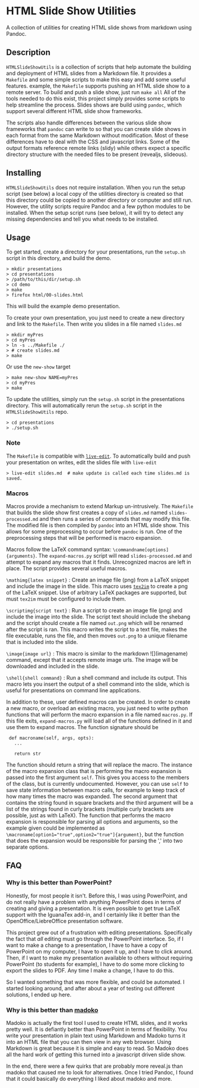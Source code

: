# HTML Slide Show Utilities

A collection of utilities for creating HTML slide shows from markdown using Pandoc.

## Description

`HTMLSlideShowUtils` is a collection of scripts that help automate the building and 
deployment of HTML slides from a Markdown file.
It provides a `Makefile` and some simple scripts to make this easy and add some useful features.
example, the `Makefile` supports pushing an HTML slide show to a remote server. To build
and push a slide show, just run `make all`
All of the tools needed to do this exist, this project simply provides some scripts to help streamline the process.
Slides shows are build using `pandoc`, which support several different HTML slide show frameworks.

The scripts also handle differences between the various slide show frameworks that `pandoc`
can write to so that you can create slide shows in each format from the same Markdown without
modification. Most of these differences have to deal with the CSS and javascript links. Some
of the output formats reference remote links (slidy) while others expect a specific
directory structure with the needed files to be present (revealjs, slideous).

## Installing

`HTMLSlideShowUtils` does not require installation. When you run the setup script (see below)
a local copy of the utilities directory is created so that this directory could be copied
to another directory or computer and still run. However, the utility scripts require
Pandoc and a few python modules to be installed. When the setup script runs (see below),
it will try to detect any missing dependencies and tell you what needs to be installed.

## Usage

To get started, create a directory for your presentations, run the `setup.sh` script in this directory,
and build the demo.

    > mkdir presentations
    > cd presentations
    > /path/to/this/dir/setup.sh
    > cd demo
    > make
    > firefox html/00-slides.html

This will build the example demo presentation.

To create your own presentation, you just need to create a new directory and link to the `Makefile`. Then
write you slides in a file named `slides.md`


    > mkdir myPres
    > cd myPres
    > ln -s ../Makefile ./
    > # create slides.md
    > make

Or use the `new-show` target

    > make new-show NAME=myPres
    > cd myPres
    > make

To update the utilities, simply run the `setup.sh` script in the presentations directory. This will automatically
rerun the `setup.sh` script in the `HTMLSlideShowUtils` repo.

    > cd presentations
    > ./setup.sh

### Note

The `Makefile` is compatible with [`live-edit`](https://github.com/CD3/live-edit). To
automatically build and push your presentation on writes, edit the slides file with `live-edit`

    > live-edit slides.md  # make update is called each time slides.md is saved.

### Macros

Macros provide a mechanism to extend Markup un-intrusively. The `Makefile` that builds the slide show first creates a copy of `slides.md` named `slides-processed.md` and
then runs a series of commands that may modify this file. The modified file is then compiled by `pandoc` into an HTML slide show. This allows for some preprocessing to occur
before `pandoc` is run. One of the preprocessing steps that will be performed is macro expansion.

Macros follow the LaTeX command syntax: `\commandname[options]{arguments}`. The `expand-macros.py` script will read `slides-processed.md` and attempt to expand any macros that it
finds. Unrecognized macros are left in place. The script provides several useful macros.

`\mathimg{latex snippet}`
: Create an image file (png) from a LaTeX snippet and include the image in the slide. This macro uses [`tex2im`](https://github.com/CD3/tex2im) to create a png of the LaTeX snippet.
  Use of arbitrary LaTeX packages are supported, but must `tex2im` must be configured to include them.

`\scriptimg{script text}`
: Run a script to create an image file (png) and include the image into the slide. The script text should include the shebang and the script should create a file named `out.png` which will be renamed after the script is ran.
  This macro writes the script to a text file, makes the file executable, runs the file, and then moves `out.png` to a unique filename that is included into the slide.

`\image{image url}`
: This macro is similar to the markdown \!\[\](imagename) command, except that it accepts remote image urls. The image will be downloaded and included in the slide.

`\shell{shell command}`
: Run a shell command and include its output. This macro lets you insert the output of a shell command into the slide, which is useful for presentations on command line applications.


In addition to these, user defined macros can be created. In order to create a new macro, or overload an existing macro, you just need to write python functions that will perform the macro
expansion in a file named `macros.py`. If this file exits, `expand-macros.py` will load all of the functions defined in it and use them to expand macros. The function signature should be

```
 def macroname(self, args, opts):
   ...

   return str
```

The function should return a string that will replace the macro.
The instance of the macro expansion class that is performing the macro expansion is passed into the first argument `self`. This gives you access to the members of the class, but is currently undocumented.
However, you can use `self` to save state information between macro calls, for
example to keep track of how many times the macro was expanded. The second argument
that contains the string found in square brackets and the third argument will be a list
of the strings found in curly brackets (multiple curly brackets are possible, just as with LaTeX).
The function that performs the
macro expansion is responsible for parsing all options and arguments, so the
example given could be implemented as
`\macroname[option1="true",option2="true"]{argument}`, but the function that
does the expansion would be responsible for parsing the ',' into two separate
options.


## FAQ

### Why is this better than PowerPoint?

Honestly, for most people it isn't.
Before this, I was using PowerPoint,
and do not really have a problem with anything PowerPoint does in terms of creating and giving a presentation.
It is even possible to get true LaTeX support with the IguanaTex add-in, and I certainly like it better
than the OpenOffice/LiebreOffice presentation software.

This project grew out of a frustration with editing presentations. Specifically the fact that *all* editing must
go through the PowerPoint interface. So, if I want to make a change to a presentation, I have to have a copy of
PowerPoint on my computer, I have to open it up, and I have to click around. Then, if I want to make my presentation
available to others without requiring PowerPoint (to students for example), I have to do some more clicking to
export the slides to PDF. Any time I make a change, I have to do this.

So I wanted something that was more flexible, and could be automated. I started looking around, and after about
a year of testing out different solutions, I ended up here.

### Why is this better than [madoko](https://www.madoko.net/)

Madoko is actually the first tool I used to create HTML slides, and it works pretty well. It is defiantly better
than PowerPoint in terms of flexibility. You write your presentation in plain text using Markdown and Madoko
turns it into an HTML file that you can then view in any web browser. Using Markdown is great because it is simple
and easy to read. So Madoko does all the hard work of getting this turned into a javascript driven slide show.

In the end, there were a few quirks that are probably more reveal.js than madoko that caused me to look for alternatives.
Once I tried Pandoc, I found that it could basically do everything I liked about madoko and more.

